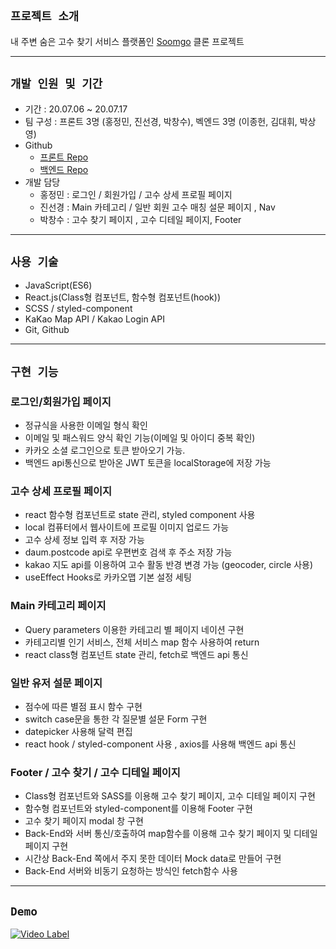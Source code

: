## `프로젝트 소개`

내 주변 숨은 고수 찾기 서비스 플랫폼인 [Soomgo](https://soomgo.com/) 클론 프로젝트

---

## `개발 인원 및 기간`

- 기간 : 20.07.06 ~ 20.07.17
- 팀 구성 : 프론트 3명 (홍정민, 진선경, 박창수), 벡엔드 3명 (이종헌, 김대휘, 박상영)
- Github
  - [프론트 Repo](https://github.com/wecode-bootcamp-korea/9-Chango-frontend.git)
  - [백엔드 Repo](https://github.com/wecode-bootcamp-korea/9-Chango-backend.git)
- 개발 담당
  - 홍정민 : 로그인 / 회원가입 / 고수 상세 프로필 페이지
  - 진선경 : Main 카테고리 / 일반 회원 고수 매칭 설문 페이지 , Nav
  - 박창수 : 고수 찾기 페이지 , 고수 디테일 페이지, Footer

---

## `사용 기술`

- JavaScript(ES6)
- React.js(Class형 컴포넌트, 함수형 컴포넌트(hook))
- SCSS / styled-component
- KaKao Map API / Kakao Login API
- Git, Github

---

## `구현 기능`

### 로그인/회원가입 페이지

- 정규식을 사용한 이메일 형식 확인
- 이메일 및 패스워드 양식 확인 기능(이메일 및 아이디 중복 확인)
- 카카오 소셜 로그인으로 토큰 받아오기 가능.
- 백엔드 api통신으로 받아온 JWT 토큰을 localStorage에 저장 가능

### 고수 상세 프로필 페이지

- react 함수형 컴포넌트로 state 관리, styled component 사용
- local 컴퓨터에서 웹사이트에 프로필 이미지 업로드 가능
- 고수 상세 정보 입력 후 저장 가능
- daum.postcode api로 우편번호 검색 후 주소 저장 가능
- kakao 지도 api를 이용하여 고수 활동 반경 변경 가능 (geocoder, circle 사용)
- useEffect Hooks로 카카오맵 기본 설정 세팅

### Main 카테고리 페이지

- Query parameters 이용한 카테고리 별 페이지 네이션 구현
- 카테고리별 인기 서비스, 전체 서비스 map 함수 사용하여 return
- react class형 컴포넌트 state 관리, fetch로 백엔드 api 통신

### 일반 유저 설문 페이지

- 점수에 따른 별점 표시 함수 구현
- switch case문을 통한 각 질문별 설문 Form 구현
- datepicker 사용해 달력 편집
- react hook / styled-component 사용 , axios를 사용해 백엔드 api 통신

### Footer / 고수 찾기 / 고수 디테일 페이지

- Class형 컴포넌트와 SASS를 이용해 고수 찾기 페이지, 고수 디테일 페이지 구현
- 함수형 컴포넌트와 styled-component를 이용해 Footer 구현
- 고수 찾기 페이지 modal 창 구현
- Back-End와 서버 통신/호출하여 map함수를 이용해 고수 찾기 페이지 및 디테일 페이지 구현
- 시간상 Back-End 쪽에서 주지 못한 데이터 Mock data로 만들어 구현
- Back-End 서버와 비동기 요청하는 방식인 fetch함수 사용

---

## `Demo`

[![Video Label](https://user-images.githubusercontent.com/58774316/88511721-4bf37a00-d020-11ea-969d-13958a89f874.png)](https://www.youtube.com/watch?v=tj2Ymo_sS9Q)
